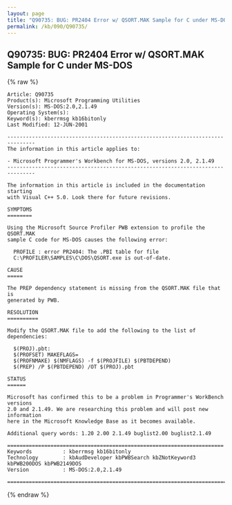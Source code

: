 ```yaml
---
layout: page
title: "Q90735: BUG: PR2404 Error w/ QSORT.MAK Sample for C under MS-DOS"
permalink: /kb/090/Q90735/
---
```


## Q90735: BUG: PR2404 Error w/ QSORT.MAK Sample for C under MS-DOS

{% raw %}

	Article: Q90735
	Product(s): Microsoft Programming Utilities
	Version(s): MS-DOS:2.0,2.1.49
	Operating System(s): 
	Keyword(s): kberrmsg kb16bitonly
	Last Modified: 12-JUN-2001
	
	-------------------------------------------------------------------------------
	The information in this article applies to:
	
	- Microsoft Programmer's Workbench for MS-DOS, versions 2.0, 2.1.49 
	-------------------------------------------------------------------------------
	
	The information in this article is included in the documentation starting
	with Visual C++ 5.0. Look there for future revisions.
	
	SYMPTOMS
	========
	
	Using the Microsoft Source Profiler PWB extension to profile the QSORT.MAK
	sample C code for MS-DOS causes the following error:
	
	  PROFILE : error PR2404: The .PBI table for file
	  C:\PROFILER\SAMPLES\C\DOS\QSORT.exe is out-of-date.
	
	CAUSE
	=====
	
	The PREP dependency statement is missing from the QSORT.MAK file that is
	generated by PWB.
	
	RESOLUTION
	==========
	
	Modify the QSORT.MAK file to add the following to the list of dependencies:
	
	  $(PROJ).pbt:
	  $(PROFSET) MAKEFLAGS=
	  $(PROFNMAKE) $(NMFLAGS) -f $(PROJFILE) $(PBTDEPEND)
	  $(PREP) /P $(PBTDEPEND) /OT $(PROJ).pbt
	
	STATUS
	======
	
	Microsoft has confirmed this to be a problem in Programmer's WorkBench versions
	2.0 and 2.1.49. We are researching this problem and will post new information
	here in the Microsoft Knowledge Base as it becomes available.
	
	Additional query words: 1.20 2.00 2.1.49 buglist2.00 buglist2.1.49
	
	======================================================================
	Keywords          : kberrmsg kb16bitonly 
	Technology        : kbAudDeveloper kbPWBSearch kbZNotKeyword3 kbPWB200DOS kbPWB2149DOS
	Version           : MS-DOS:2.0,2.1.49
	
	=============================================================================
	

{% endraw %}
